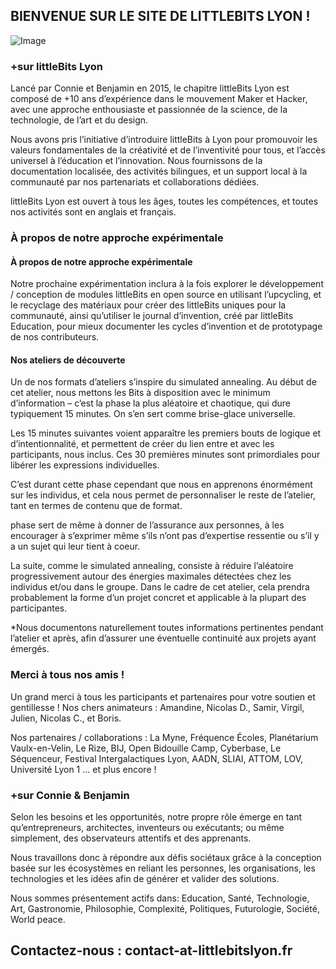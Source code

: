 ## BIENVENUE SUR LE SITE DE LITTLEBITS LYON !

![Image](https://i.imgur.com/aovqdQy.jpg)

### +sur littleBits Lyon
Lancé par Connie et Benjamin en 2015, le chapitre littleBits Lyon est composé de +10 ans d’expérience dans le mouvement Maker et Hacker, avec une approche enthousiaste et passionnée de la science, de la technologie, de l’art et du design.

Nous avons pris l’initiative d’introduire littleBits à Lyon pour promouvoir les valeurs fondamentales de la créativité et de l’inventivité pour tous, et l’accès universel à l’éducation et l’innovation. Nous fournissons de la documentation localisée, des activités bilingues, et un support local à la communauté par nos partenariats et collaborations dédiées.

littleBits Lyon est ouvert à tous les âges, toutes les compétences, et toutes nos activités sont en anglais et français.

### À propos de notre approche expérimentale

#### À propos de notre approche expérimentale
Notre prochaine expérimentation inclura à la fois explorer le développement / conception de modules littleBits en open source en utilisant l’upcycling, et le recyclage des matériaux pour créer des littleBits uniques pour la communauté, ainsi qu’utiliser le journal d’invention, créé par littleBits Education, pour mieux documenter les cycles d’invention et de prototypage de nos contributeurs.

#### Nos ateliers de découverte
Un de nos formats d’ateliers s’inspire du simulated annealing. Au début de cet atelier, nous mettons les Bits à disposition avec le minimum d’information – c’est la phase la plus aléatoire et chaotique, qui dure typiquement 15 minutes. On s’en sert comme brise-glace universelle.

Les 15 minutes suivantes voient apparaître les premiers bouts de logique et d’intentionnalité, et permettent de créer du lien entre et avec les participants, nous inclus. Ces 30 premières minutes sont primordiales pour libérer les expressions individuelles.

C’est durant cette phase cependant que nous en apprenons énormément sur les individus, et cela nous permet de personnaliser le reste de l’atelier, tant en termes de contenu que de format.

phase sert de même à donner de l’assurance aux personnes, à les encourager à s’exprimer même s’ils n’ont pas d’expertise ressentie ou s’il y a un sujet qui leur tient à coeur.

La suite, comme le simulated annealing, consiste à réduire l’aléatoire progressivement autour des énergies maximales détectées chez les individus et/ou dans le groupe. Dans le cadre de cet atelier, cela prendra probablement la forme d’un projet concret et applicable à la plupart des participantes.

*Nous documentons naturellement toutes informations pertinentes pendant l’atelier et après, afin d’assurer une éventuelle continuité aux projets ayant émergés.

### Merci à tous nos amis !
Un grand merci à tous les  participants et partenaires pour votre soutien et gentillesse !
Nos chers animateurs : Amandine, Nicolas D., Samir, Virgil, Julien, Nicolas C., et Boris.

Nos partenaires / collaborations : La Myne, Fréquence Écoles, Planétarium Vaulx-en-Velin, Le Rize, BIJ, Open Bidouille Camp, Cyberbase, Le Séquenceur, Festival Intergalactiques Lyon, AADN, SLIAI, ATTOM, LOV, Université Lyon 1 … et plus encore !

### +sur Connie & Benjamin
Selon les besoins et les opportunités, notre propre rôle émerge en tant qu’entrepreneurs, architectes, inventeurs ou exécutants; ou même simplement, des observateurs attentifs et des apprenants.

Nous travaillons donc à répondre aux défis sociétaux grâce à la conception basée sur les écosystèmes en reliant les personnes, les organisations, les technologies et les idées afin de générer et valider des solutions.

Nous sommes présentement actifs dans: Education, Santé, Technologie, Art, Gastronomie, Philosophie, Complexité, Politiques, Futurologie, Société, World peace.

## Contactez-nous : contact-at-littlebitslyon.fr
